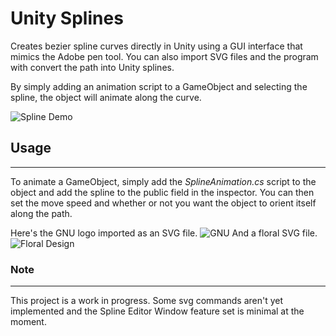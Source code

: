 # Unity Splines

Creates bezier spline curves directly in Unity using a GUI interface that mimics the Adobe pen tool. You 
can also import SVG files and the program with convert the path into Unity splines. <br>

By simply adding an animation script to a GameObject and selecting the spline, the object will animate along the curve.

![Spline Demo](https://raw.githubusercontent.com/Shealynntate/Unity_Splines/master/Images/SplineDemo1.gif)

## Usage
---

To animate a GameObject, simply add the *SplineAnimation.cs* script to the object and add the spline to the public field in the inspector. You can then set the move speed and whether or not you want the object to orient itself along the path.

Here's the GNU logo imported as an SVG file.
![GNU](https://raw.githubusercontent.com/Shealynntate/Unity_Splines/master/Images/GNU_Logo.png)
And a floral SVG file.
![Floral Design](https://raw.githubusercontent.com/Shealynntate/Unity_Splines/master/Images/Floral_Design.png)

### Note
---
This project is a work in progress. Some svg commands aren't yet implemented 
and the Spline Editor Window feature set is minimal at the moment.

